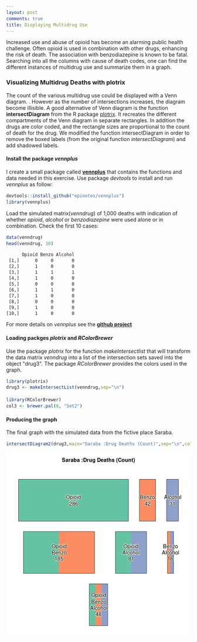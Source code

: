 ```yaml
---   
layout: post
comments: true  
title: Displaying Multidrug Use
---  
```


Increased use and abuse of opioid has become an alarming public health challenge. Often opioid is used in combination with other drugs, enhancing the risk of death. The association with benzodiazepine is known to be fatal. Searching into all the columns with cause of death codes, one can find the different instances of multidrug use and summarize them in a graph.

### Visualizing Multidrug Deaths with plotrix

The count of the various multidrug use could be displayed with a Venn diagram. . However as the number of intersections increases, the diagram become illisible. A good alternative of Venn diagram is the function **intersectDiagram** from the R package [plotrix](https://cran.r-project.org/web/packages/plotrix/index.html). It recreates the different compartments of the Venn diagram in separate rectangles. In addition the drugs are color coded, and the rectangle sizes are proportional to the count of death for the drug.
We modified the function intersectDiagram in order to remove the boxed labels (from the original function *intersectDiagram*) and add shadowed labels.

#### Install the package *vennplus*

I create a small package called [**vennplus**](https://github.com/epinotes/vennplus) that contains the functions and data needed in this exercise.
 Use package *devtools* to install and run *vennplus* as follow:


```r
devtools::install_github("epinotes/vennplus")
library(vennplus)
```

Load the simulated matrix(*venndrug*) of 1,000 deaths with indication of whether *opioid*, *alcohol* or *benzodiazepine* were used alone or in combination. Check the first 10 cases:


```r
data(venndrug)
head(venndrug, 10)
```

```
      Opioid Benzo Alcohol
 [1,]      0     0       0
 [2,]      1     0       0
 [3,]      1     1       1
 [4,]      1     0       0
 [5,]      0     0       0
 [6,]      1     1       0
 [7,]      1     0       0
 [8,]      0     0       0
 [9,]      1     0       0
[10,]      1     0       0
```

For more details on *vennplus* see the [**github project**](https://github.com/epinotes/vennplus)  
#### Loading packges *plotrix* and *RColorBrewer*

Use the package *plotrix* for the function *makeIntersectlist* that will transform the data matrix *venndrug* into a list of the intersection sets saved into the object "drug3".
The package *RColorBrewer* provides the colors used in the graph.


```r
library(plotrix)
drug3 <- makeIntersectList(venndrug,sep="\n")

library(RColorBrewer)
col3 <- brewer.pal(8, "Set2")
```

#### Producing the graph

The final graph with the simulated data from the fictive place Saraba.


```r
intersectDiagram2(drug3,main="Saraba :Drug Deaths (Count)",sep="\n",col=col3,cex = 1.2,bg="transparent", border = NA)
```

![plot of chunk unnamed-chunk-4](/figure/posts/2015-11-05-Displaying-Multidrug-Use/unnamed-chunk-4-1.png) 

